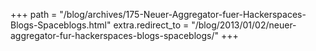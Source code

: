 +++
path = "/blog/archives/175-Neuer-Aggregator-fuer-Hackerspaces-Blogs-Spaceblogs.html"
extra.redirect_to = "/blog/2013/01/02/neuer-aggregator-fur-hackerspaces-blogs-spaceblogs/"
+++
